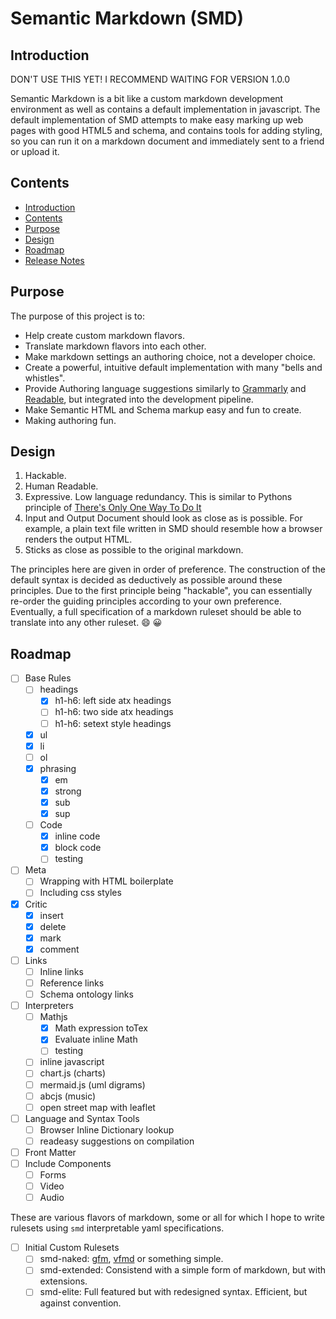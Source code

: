 # Semantic Markdown (SMD)

## Introduction

DON'T USE THIS YET! I RECOMMEND WAITING FOR VERSION 1.0.0

Semantic Markdown is a bit like a custom markdown development environment as well as contains a default implementation in javascript. The default implementation of SMD attempts to make easy marking up web pages with good HTML5 and schema, and contains tools for adding styling, so you can run it on a markdown document and immediately sent to a friend or upload it.

## Contents

* [Introduction](#introduction)
* [Contents](#contents)
* [Purpose](#purpose)
* [Design](#design)
* [Roadmap](#roadmap)
* [Release Notes](#release-notes)

## Purpose

The purpose of this project is to:

* Help create custom markdown flavors.
* Translate markdown flavors into each other.
* Make markdown settings an authoring choice, not a developer choice.
* Create a powerful, intuitive default implementation with many "bells and whistles".
* Provide Authoring language suggestions similarly to [Grammarly][] and [Readable][], but integrated into the development pipeline.
* Make Semantic HTML and Schema markup easy and fun to create.
* Making authoring fun.

## Design 

1. Hackable.
2. Human Readable.
3. Expressive. Low language redundancy. This is similar to Pythons principle of [There's Only One Way To Do It][TOOWTDI]
4. Input and Output Document should look as close as is possible. For example, a plain text file written in SMD should resemble how a browser renders the output HTML.
5. Sticks as close as possible to the original markdown.

The principles here are given in order of preference. The construction of the default syntax is decided as deductively as possible around these principles. Due to the first principle being "hackable", you can essentially re-order the guiding principles according to your own preference. Eventually, a full specification of a markdown ruleset should be able to translate into any other ruleset. :smile: :grinning:

## Roadmap

- [ ] Base Rules
  - [ ] headings
    - [x] h1-h6: left side atx headings
    - [ ] h1-h6: two side atx headings
    - [ ] h1-h6: setext style headings
  - [x] ul
  - [x] li
  - [ ] ol
  - [x] phrasing
    - [x] em
    - [x] strong
    - [x] sub
    - [x] sup
  - [ ] Code
    - [x] inline code
    - [x] block code
    - [ ] testing
- [ ] Meta
  - [ ] Wrapping with HTML boilerplate
  - [ ] Including css styles
- [x] Critic
  - [x] insert
  - [x] delete
  - [x] mark
  - [x] comment
- [ ] Links
  - [ ] Inline links
  - [ ] Reference links
  - [ ] Schema ontology links
- [ ] Interpreters
  - [ ] Mathjs
    - [x] Math expression toTex
    - [x] Evaluate inline Math
    - [ ] testing
  - [ ] inline javascript
  - [ ] chart.js (charts)
  - [ ] mermaid.js (uml digrams)
  - [ ] abcjs (music)
  - [ ] open street map with leaflet
- [ ] Language and Syntax Tools
  - [ ] Browser Inline Dictionary lookup
  - [ ] readeasy suggestions on compilation
- [ ] Front Matter
- [ ] Include Components
  - [ ] Forms
  - [ ] Video
  - [ ] Audio

These are various flavors of markdown, some or all for which I hope to write rulesets using `smd` interpretable yaml specifications.

- [ ] Initial Custom Rulesets
  - [ ] smd-naked: [gfm][], [vfmd][] or something simple.
  - [ ] smd-extended: Consistend with a simple form of markdown, but with extensions.
  - [ ] smd-elite: Full featured but with redesigned syntax. Efficient, but against convention.

[mathjs]: <https://mathjs.org> "mathjs"
[mathjax]: <https://mathjax.org> "mathjax"
[abcjs]: <https://abcjs.net> "abcjs"
[original markdown]: <https://daringfireball.net/projects/markdown/syntax> "the original markdown"
[vfmd]: <https://www.vfmd.org/> "Vanilla Flavored Markdown"
[TOOWTDI]: <https://wiki.python.org/moin/TOOWTDI>
[Grammarly]: <https://www.grammarly.com> "grammarly.com"
[Readable]: <https://readable.com> "readable.com"
[gfm]: <https://github.github.com/gfm/> "Github Flavored Markdown"
